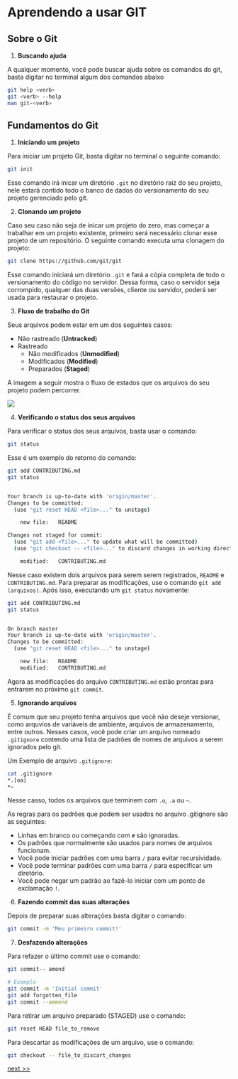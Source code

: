 # Aprendendo a usar GIT

## Sobre o Git

<!-- TODO: create a simple introduction to what's Git -->

1. **Buscando ajuda**

A qualquer momento, você pode buscar ajuda sobre os comandos do git, basta digitar no terminal algum dos comandos abaixo

```bash
git help <verb>
git <verb> --help
man git-<verb>
```

## Fundamentos do Git

1. **Iniciando um projeto**

Para iniciar um projeto Git, basta digitar no terminal o seguinte comando:

```bash
git init
```
Esse comando irá inicar um diretório ```.git``` no diretório raiz do seu projeto, nele estará contido todo o banco de dados do versionamento do seu projeto gerenciado pelo git.

2. **Clonando um projeto**

Caso seu caso não seja de inicar um projeto do zero, mas começar a trabalhar em um projeto existente, primeiro será necessário clonar esse projeto de um repositório. O seguinte comando executa uma clonagem do projeto:

```bash
git clone https://github.com/git/git
```

Esse comando iniciará um diretório ```.git``` e fará a cópia completa de todo o versionamento do código no servidor. Dessa forma, caso o servidor seja corrompido, qualquer das duas versões, cliente ou servidor, poderá ser usada para restaurar o projeto.

3. **Fluxo de trabalho do Git**

Seus arquivos podem estar em um dos seguintes casos:

- Não rastreado (**Untracked**)
- Rastreado
    - Não modificados (**Unmodified**)
    - Modificados (**Modified**)
    - Preparados (**Staged**)

A imagem a seguir mostra o fluxo de estados que os arquivos do seu projeto podem percorrer.

![](https://git-scm.com/book/en/v2/images/lifecycle.png)

4. **Verificando o status dos seus arquivos**

Para verificar o status dos seus arquivos, basta usar o comando:

```bash
git status
```

Esse é um exemplo do retorno do comando:

```bash
git add CONTRIBUTING.md
git status


Your branch is up-to-date with 'origin/master'.
Changes to be committed:
  (use "git reset HEAD <file>..." to unstage)

    new file:   README

Changes not staged for commit:
  (use "git add <file>..." to update what will be committed)
  (use "git checkout -- <file>..." to discard changes in working directory)

    modified:   CONTRIBUTING.md
```

Nesse caso existem dois arquivos para serem serem registrados, `README` e `CONTRIBUTING.md`. Para preparar as modificações, use o comando `git add (arquivos)`. Após isso, executando um `git status` novamente:

```bash
git add CONTRIBUTING.md
git status


On branch master
Your branch is up-to-date with 'origin/master'.
Changes to be committed:
  (use "git reset HEAD <file>..." to unstage)

    new file:   README
    modified:   CONTRIBUTING.md
```

Agora as modificações do arquivo `CONTRIBUTING.md` estão prontas para entrarem no próximo `git commit`.

5. **Ignorando arquivos**

É comum que seu projeto tenha arquivos que você não deseje versionar, como arquvios de variáveis de ambiente, arquivos de armazenamento, entre outros. Nesses casos, você pode criar um arquivo nomeado `.gitignore` contendo uma lista de padrões de nomes de arquivos a serem ignorados pelo git.

Um Exemplo de arquivo `.gitignore`:

```bash
cat .gitignore
*.[oa]
*~
```

Nesse casso, todos os arquivos que terminem com `.o`, `.a` ou `~`.

As regras para os padrões que podem ser usados no arquivo .gitignore são as seguintes:

- Linhas em branco ou começando com `#` são ignoradas.
- Os padrões que normalmente são usados para nomes de arquivos funcionam.
- Você pode iniciar padrões com uma barra `/` para evitar recursividade.
- Você pode terminar padrões com uma barra `/` para especificar um diretório.
- Você pode negar um padrão ao fazê-lo iniciar com um ponto de exclamação `!`.

6. **Fazendo commit das suas alterações**

Depois de preparar suas alterações basta digitar o comando:

```bash
git commit -m 'Meu primeiro commit!'
```

7. **Desfazendo alterações**

Para refazer o último commit use o comando:

```bash
git commit-- amend

# Exemplo
git commit -m 'Initial commit'
git add forgotten_file
git commit --ammend
```

Para retirar um arquivo preparado (STAGED) use o comando:

```bash
git reset HEAD file_to_remove
```

Para descartar as modificações de um arquivo, use o comando:

```bash
git checkout -- file_to_discart_changes
```

[next >>](https://git-scm.com/book/pt-br/v2/Fundamentos-de-Git-Trabalhando-de-Forma-Remota)